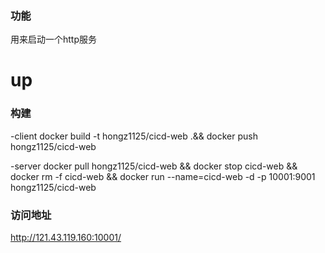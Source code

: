### 功能

用来启动一个http服务

# up

### 构建
-client
docker build -t hongz1125/cicd-web .&&
docker push hongz1125/cicd-web

-server
docker pull hongz1125/cicd-web && 
docker stop cicd-web && 
docker rm -f cicd-web && 
docker run --name=cicd-web -d -p 10001:9001 hongz1125/cicd-web

### 访问地址
http://121.43.119.160:10001/